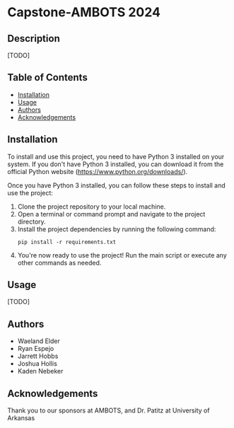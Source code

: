 # Capstone-AMBOTS 2024

## Description

[TODO]

## Table of Contents

- [Installation](#installation)
- [Usage](#usage)
- [Authors](#authors)
- [Acknowledgements](#acknowledgements)

## Installation

To install and use this project, you need to have Python 3 installed on your system. If you don't have Python 3 installed, you can download it from the official Python website (https://www.python.org/downloads/).

Once you have Python 3 installed, you can follow these steps to install and use the project:

1. Clone the project repository to your local machine.
2. Open a terminal or command prompt and navigate to the project directory.
3. Install the project dependencies by running the following command:
    ```
    pip install -r requirements.txt
    ```
4. You're now ready to use the project! Run the main script or execute any other commands as needed.

## Usage

[TODO]

## Authors 
- Waeland Elder
- Ryan Espejo
- Jarrett Hobbs
- Joshua Hollis
- Kaden Nebeker

## Acknowledgements 
Thank you to our sponsors at AMBOTS, and Dr. Patitz at University of Arkansas


